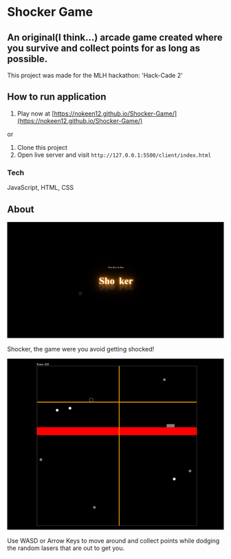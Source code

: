 # Shocker Game

## An original(I think...) arcade game created where you survive and collect points for as long as possible.

This project was made for the MLH hackathon: 'Hack-Cade 2'

## How to run application

1. Play now at [https://nokeen12.github.io/Shocker-Game/](https://nokeen12.github.io/Shocker-Game/)

or

1. Clone this project
2. Open live server and visit `http://127.0.0.1:5500/client/index.html`

### Tech

JavaScript, HTML, CSS


## About

![Homescreen](images/Shocker.png)

Shocker, the game were you avoid getting shocked!

![Gameplay](images/Zap.png)

Use WASD or Arrow Keys to move around and collect points while dodging the random lasers that are out to get you.
